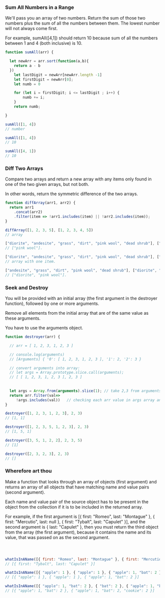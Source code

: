 ### Sum All Numbers in a Range

We'll pass you an array of two numbers. Return the sum of those two numbers plus the sum of all the numbers between them. The lowest number will not always come first.

For example, sumAll([4,1]) should return 10 because sum of all the numbers between 1 and 4 (both inclusive) is 10.

```js
function sumAll(arr) {

  let newArr = arr.sort(function(a,b){
    return a - b
  })
    let lastDigit = newArr[newArr.length -1]
    let firstDigit = newArr[0];
    let numb = 0

    for (let i = firstDigit; i <= lastDigit ; i++) {
        numb += i;
    }
    return numb;

}

sumAll([1, 4]) 
// number

sumAll([1, 4]) 
// 10

sumAll([4, 1]) 
// 10

```


### Diff Two Arrays

Compare two arrays and return a new array with any items only found in one of the two given arrays, but not both. 

In other words, return the symmetric difference of the two arrays.


```js
function diffArray(arr1, arr2) {
  return arr1
    .concat(arr2)
    .filter(item => !arr1.includes(item) || !arr2.includes(item));
}

diffArray([1, 2, 3, 5], [1, 2, 3, 4, 5]) 
// array

["diorite", "andesite", "grass", "dirt", "pink wool", "dead shrub"], ["diorite", "andesite", "grass", "dirt", "dead shrub"] 
// ["pink wool"].

["diorite", "andesite", "grass", "dirt", "pink wool", "dead shrub"], ["diorite", "andesite", "grass", "dirt", "dead shrub"] 
// array with one item.

["andesite", "grass", "dirt", "pink wool", "dead shrub"], ["diorite", "andesite", "grass", "dirt", "dead shrub"] 
// ["diorite", "pink wool"].

```

### Seek and Destroy

You will be provided with an initial array (the first argument in the destroyer function), followed by one or more arguments. 

Remove all elements from the initial array that are of the same value as these arguments.

You have to use the arguments object.


```js
function destroyer(arr) {

  // arr = [ 1, 2, 3, 1, 2, 3 ]

  // console.log(arguments)
  // [Arguments] { '0': [ 1, 2, 3, 1, 2, 3 ], '1': 2, '2': 3 }

  // convert arguments into array:
  // let args = Array.prototype.slice.call(arguments);
  // [ [ 1, 2, 3, 1, 2, 3 ], 2, 3 ]
  
  
  let args = Array.from(arguments).slice(1); // take 2,3 from arguments -> [ 2, 3 ]
  return arr.filter(val=>
     !args.includes(val))   // checking each arr value in args array and returning not included value
}

destroyer([1, 2, 3, 1, 2, 3], 2, 3) 
// [1, 1]

destroyer([1, 2, 3, 5, 1, 2, 3], 2, 3) 
// [1, 5, 1]

destroyer([3, 5, 1, 2, 2], 2, 3, 5) 
// [1]

destroyer([2, 3, 2, 3], 2, 3) 
// []

```

### Wherefore art thou

Make a function that looks through an array of objects (first argument) and returns an array of all objects that have matching name and value pairs (second argument). 

Each name and value pair of the source object has to be present in the object from the collection if it is to be included in the returned array.

For example, if the first argument is [{ first: "Romeo", last: "Montague" }, { first: "Mercutio", last: null }, { first: "Tybalt", last: "Capulet" }], and the second argument is { last: "Capulet" }, then you must return the third object from the array (the first argument), because it contains the name and its value, that was passed on as the second argument.


```js



whatIsInAName([{ first: "Romeo", last: "Montague" }, { first: "Mercutio", last: null }, { first: "Tybalt", last: "Capulet" }], { last: "Capulet" }) 
// [{ first: "Tybalt", last: "Capulet" }]

whatIsInAName([{ "apple": 1 }, { "apple": 1 }, { "apple": 1, "bat": 2 }], { "apple": 1 }) 
// [{ "apple": 1 }, { "apple": 1 }, { "apple": 1, "bat": 2 }]

whatIsInAName([{ "apple": 1, "bat": 2 }, { "bat": 2 }, { "apple": 1, "bat": 2, "cookie": 2 }], { "apple": 1, "bat": 2 }) 
// [{ "apple": 1, "bat": 2 }, { "apple": 1, "bat": 2, "cookie": 2 }]

```
